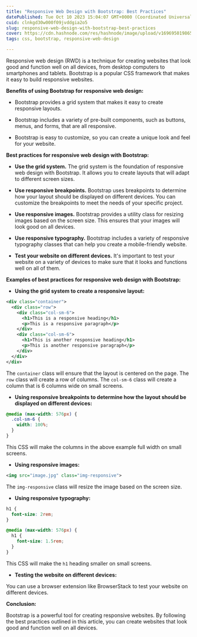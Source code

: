 ```yaml
---
title: "Responsive Web Design with Bootstrap: Best Practices"
datePublished: Tue Oct 10 2023 15:04:07 GMT+0000 (Coordinated Universal Time)
cuid: clnkgd30w000f09jvddgia2o5
slug: responsive-web-design-with-bootstrap-best-practices
cover: https://cdn.hashnode.com/res/hashnode/image/upload/v1696950198651/d059cb35-1a5b-4910-bdd8-86918c70e111.jpeg
tags: css, bootstrap, responsive-web-design

---
```


Responsive web design (RWD) is a technique for creating websites that look good and function well on all devices, from desktop computers to smartphones and tablets. Bootstrap is a popular CSS framework that makes it easy to build responsive websites.

**Benefits of using Bootstrap for responsive web design:**

* Bootstrap provides a grid system that makes it easy to create responsive layouts.
    
* Bootstrap includes a variety of pre-built components, such as buttons, menus, and forms, that are all responsive.
    
* Bootstrap is easy to customize, so you can create a unique look and feel for your website.
    

**Best practices for responsive web design with Bootstrap:**

* **Use the grid system.** The grid system is the foundation of responsive web design with Bootstrap. It allows you to create layouts that will adapt to different screen sizes.
    
* **Use responsive breakpoints.** Bootstrap uses breakpoints to determine how your layout should be displayed on different devices. You can customize the breakpoints to meet the needs of your specific project.
    
* **Use responsive images.** Bootstrap provides a utility class for resizing images based on the screen size. This ensures that your images will look good on all devices.
    
* **Use responsive typography.** Bootstrap includes a variety of responsive typography classes that can help you create a mobile-friendly website.
    
* **Test your website on different devices.** It's important to test your website on a variety of devices to make sure that it looks and functions well on all of them.
    

**Examples of best practices for responsive web design with Bootstrap:**

* **Using the grid system to create a responsive layout:**
    

```xml
<div class="container">
  <div class="row">
    <div class="col-sm-6">
      <h1>This is a responsive heading</h1>
      <p>This is a responsive paragraph</p>
    </div>
    <div class="col-sm-6">
      <h1>This is another responsive heading</h1>
      <p>This is another responsive paragraph</p>
    </div>
  </div>
</div>
```

The `container` class will ensure that the layout is centered on the page. The `row` class will create a row of columns. The `col-sm-6` class will create a column that is 6 columns wide on small screens.

* **Using responsive breakpoints to determine how the layout should be displayed on different devices:**
    

```css
@media (max-width: 576px) {
  .col-sm-6 {
    width: 100%;
  }
}
```

This CSS will make the columns in the above example full width on small screens.

* **Using responsive images:**
    

```xml
<img src="image.jpg" class="img-responsive">
```

The `img-responsive` class will resize the image based on the screen size.

* **Using responsive typography:**
    

```css
h1 {
  font-size: 2rem;
}

@media (max-width: 576px) {
  h1 {
    font-size: 1.5rem;
  }
}
```

This CSS will make the `h1` heading smaller on small screens.

* **Testing the website on different devices:**
    

You can use a browser extension like BrowserStack to test your website on different devices.

**Conclusion:**

Bootstrap is a powerful tool for creating responsive websites. By following the best practices outlined in this article, you can create websites that look good and function well on all devices.